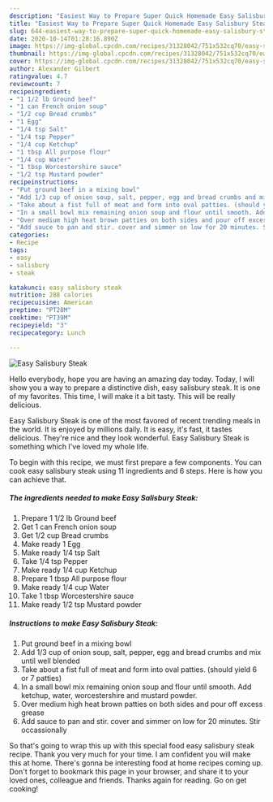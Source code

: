 ```yaml
---
description: "Easiest Way to Prepare Super Quick Homemade Easy Salisbury Steak"
title: "Easiest Way to Prepare Super Quick Homemade Easy Salisbury Steak"
slug: 644-easiest-way-to-prepare-super-quick-homemade-easy-salisbury-steak
date: 2020-10-14T01:28:16.890Z
image: https://img-global.cpcdn.com/recipes/31328042/751x532cq70/easy-salisbury-steak-recipe-main-photo.jpg
thumbnail: https://img-global.cpcdn.com/recipes/31328042/751x532cq70/easy-salisbury-steak-recipe-main-photo.jpg
cover: https://img-global.cpcdn.com/recipes/31328042/751x532cq70/easy-salisbury-steak-recipe-main-photo.jpg
author: Alexander Gilbert
ratingvalue: 4.7
reviewcount: 7
recipeingredient:
- "1 1/2 lb Ground beef"
- "1 can French onion soup"
- "1/2 cup Bread crumbs"
- "1 Egg"
- "1/4 tsp Salt"
- "1/4 tsp Pepper"
- "1/4 cup Ketchup"
- "1 tbsp All purpose flour"
- "1/4 cup Water"
- "1 tbsp Worcestershire sauce"
- "1/2 tsp Mustard powder"
recipeinstructions:
- "Put ground beef in a mixing bowl"
- "Add 1/3 cup of onion soup, salt, pepper, egg and bread crumbs and mix until well blended"
- "Take about a fist full of meat and form into oval patties. (should yield 6 or 7 patties)"
- "In a small bowl mix remaining onion soup and flour until smooth. Add ketchup, water, worcestershire and mustard powder."
- "Over medium high heat brown patties on both sides and pour off excess grease"
- "Add sauce to pan and stir. cover and simmer on low for 20 minutes. Stir occassionally"
categories:
- Recipe
tags:
- easy
- salisbury
- steak

katakunci: easy salisbury steak 
nutrition: 288 calories
recipecuisine: American
preptime: "PT28M"
cooktime: "PT39M"
recipeyield: "3"
recipecategory: Lunch

---
```



![Easy Salisbury Steak](https://img-global.cpcdn.com/recipes/31328042/751x532cq70/easy-salisbury-steak-recipe-main-photo.jpg)

Hello everybody, hope you are having an amazing day today. Today, I will show you a way to prepare a distinctive dish, easy salisbury steak. It is one of my favorites. This time, I will make it a bit tasty. This will be really delicious.



Easy Salisbury Steak is one of the most favored of recent trending meals in the world. It is enjoyed by millions daily. It is easy, it's fast, it tastes delicious. They're nice and they look wonderful. Easy Salisbury Steak is something which I've loved my whole life.


To begin with this recipe, we must first prepare a few components. You can cook easy salisbury steak using 11 ingredients and 6 steps. Here is how you can achieve that.

<!--inarticleads1-->

##### The ingredients needed to make Easy Salisbury Steak:

1. Prepare 1 1/2 lb Ground beef
1. Get 1 can French onion soup
1. Get 1/2 cup Bread crumbs
1. Make ready 1 Egg
1. Make ready 1/4 tsp Salt
1. Take 1/4 tsp Pepper
1. Make ready 1/4 cup Ketchup
1. Prepare 1 tbsp All purpose flour
1. Make ready 1/4 cup Water
1. Take 1 tbsp Worcestershire sauce
1. Make ready 1/2 tsp Mustard powder




<!--inarticleads2-->

##### Instructions to make Easy Salisbury Steak:

1. Put ground beef in a mixing bowl
1. Add 1/3 cup of onion soup, salt, pepper, egg and bread crumbs and mix until well blended
1. Take about a fist full of meat and form into oval patties. (should yield 6 or 7 patties)
1. In a small bowl mix remaining onion soup and flour until smooth. Add ketchup, water, worcestershire and mustard powder.
1. Over medium high heat brown patties on both sides and pour off excess grease
1. Add sauce to pan and stir. cover and simmer on low for 20 minutes. Stir occassionally




So that's going to wrap this up with this special food easy salisbury steak recipe. Thank you very much for your time. I am confident you will make this at home. There's gonna be interesting food at home recipes coming up. Don't forget to bookmark this page in your browser, and share it to your loved ones, colleague and friends. Thanks again for reading. Go on get cooking!
